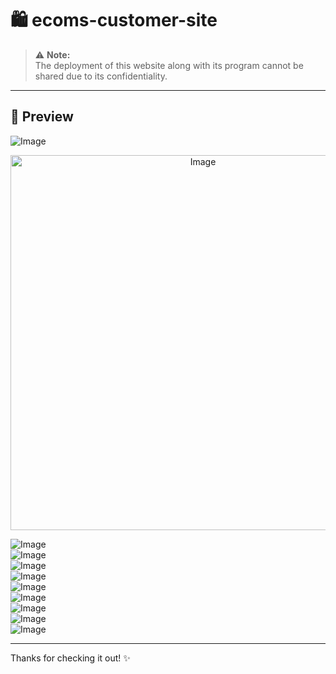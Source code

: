 # 🛍️ ecoms-customer-site

> ⚠️ **Note:**  
> The deployment of this website along with its program cannot be shared due to its confidentiality.

---

## 📸 Preview

![Image](https://github.com/user-attachments/assets/1c7fba34-ed33-4454-9fdd-82d6d0a0f6c4)  
<p align="center">
  <img src="https://github.com/user-attachments/assets/809ce9bb-d4ea-4f82-b6c2-3719cbc49a4a" alt="Image" width="600" />
</p>

![Image](https://github.com/user-attachments/assets/a0f3fa81-a077-4369-b4d1-4b761355e8a2)  
![Image](https://github.com/user-attachments/assets/d6ac954c-8fae-4586-a61f-8d33e6657b48)  
![Image](https://github.com/user-attachments/assets/0aeabab1-80f1-41c4-80f7-5912fefeb5ac)  
![Image](https://github.com/user-attachments/assets/3946a441-cd63-48e1-9e26-6ec8b7cacc95)  
![Image](https://github.com/user-attachments/assets/85a83970-4907-4940-b48a-89bd76dbd357)  
![Image](https://github.com/user-attachments/assets/a22e572d-f800-4929-acf0-93e2a319d9a4)  
![Image](https://github.com/user-attachments/assets/90e2b8a7-44b6-4783-8c0b-efe2bd76eeaf)  
![Image](https://github.com/user-attachments/assets/22f5dbd6-937e-4047-86d1-00007da50ecd)  
![Image](https://github.com/user-attachments/assets/3dc1a262-f2f3-4015-bb60-1cb5a880750c)

---

Thanks for checking it out! ✨
